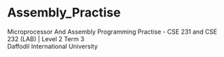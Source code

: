 # Assembly_Practise
Microprocessor And Assembly Programming Practise - CSE 231 and CSE 232 (LAB) | Level 2 Term 3
</br> Daffodil International University 
